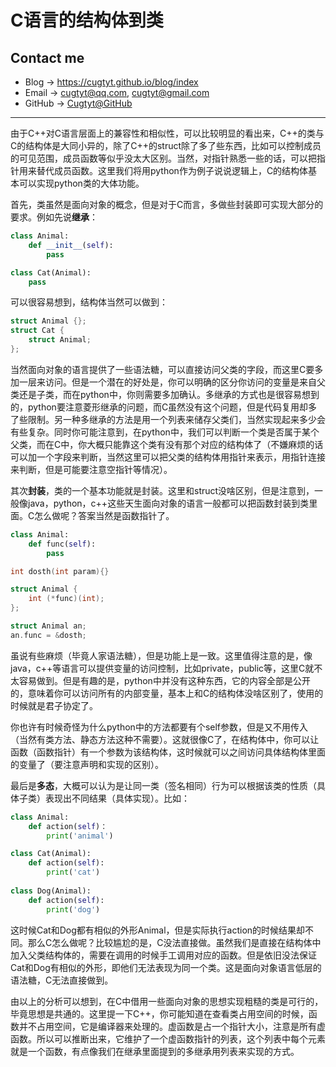 # C语言的结构体到类

## Contact me

* Blog -> <https://cugtyt.github.io/blog/index>
* Email -> <cugtyt@qq.com>, <cugtyt@gmail.com>
* GitHub -> [Cugtyt@GitHub](https://github.com/Cugtyt)

---

由于C++对C语言层面上的兼容性和相似性，可以比较明显的看出来，C++的类与C的结构体是大同小异的，除了C++的struct除了多了些东西，比如可以控制成员的可见范围，成员函数等似乎没太大区别。当然，对指针熟悉一些的话，可以把指针用来替代成员函数。这里我们将用python作为例子说说逻辑上，C的结构体基本可以实现python类的大体功能。

首先，类虽然是面向对象的概念，但是对于C而言，多做些封装即可实现大部分的要求。例如先说**继承**：

``` python
class Animal:
    def __init__(self):
        pass

class Cat(Animal):
    pass
```

可以很容易想到，结构体当然可以做到：

``` c
struct Animal {};
struct Cat {
    struct Animal;
};
```

当然面向对象的语言提供了一些语法糖，可以直接访问父类的字段，而这里C要多加一层来访问。但是一个潜在的好处是，你可以明确的区分你访问的变量是来自父类还是子类，而在python中，你则需要多加确认。多继承的方式也是很容易想到的，python要注意菱形继承的问题，而C虽然没有这个问题，但是代码复用却多了些限制。另一种多继承的方法是用一个列表来储存父类们，当然实现起来多少会有些复杂。同时你可能注意到，在python中，我们可以判断一个类是否属于某个父类，而在C中，你大概只能靠这个类有没有那个对应的结构体了（不嫌麻烦的话可以加一个字段来判断，当然这里可以把父类的结构体用指针来表示，用指针连接来判断，但是可能要注意空指针等情况）。

其次**封装**，类的一个基本功能就是封装。这里和struct没啥区别，但是注意到，一般像java，python，c++这些天生面向对象的语言一般都可以把函数封装到类里面。C怎么做呢？答案当然是函数指针了。

``` python
class Animal:
    def func(self):
        pass
```

``` c
int dosth(int param){}

struct Animal {
    int (*func)(int);
};

struct Animal an;
an.func = &dosth;
```

虽说有些麻烦（毕竟人家语法糖），但是功能上是一致。这里值得注意的是，像java，c++等语言可以提供变量的访问控制，比如private，public等，这里C就不太容易做到。但是有趣的是，python中并没有这种东西，它的内容全部是公开的，意味着你可以访问所有的内部变量，基本上和C的结构体没啥区别了，使用的时候就是君子协定了。

你也许有时候奇怪为什么python中的方法都要有个self参数，但是又不用传入（当然有类方法、静态方法这种不需要）。这就很像C了，在结构体中，你可以让函数（函数指针）有一个参数为该结构体，这时候就可以之间访问具体结构体里面的变量了（要注意声明和实现的区别）。

最后是**多态**，大概可以认为是让同一类（签名相同）行为可以根据该类的性质（具体子类）表现出不同结果（具体实现）。比如：

``` python
class Animal:
    def action(self)：
        print('animal')

class Cat(Animal):
    def action(self):
        print('cat')
    
class Dog(Animal):
    def action(self):
        print('dog')
```

这时候Cat和Dog都有相似的外形Animal，但是实际执行action的时候结果却不同。那么C怎么做呢？比较尴尬的是，C没法直接做。虽然我们是直接在结构体中加入父类结构体的，需要在调用的时候手工调用对应的函数。但是依旧没法保证Cat和Dog有相似的外形，即他们无法表现为同一个类。这是面向对象语言低层的语法糖，C无法直接做到。

由以上的分析可以想到，在C中借用一些面向对象的思想实现粗糙的类是可行的，毕竟思想是共通的。这里提一下C++，你可能知道在查看类占用空间的时候，函数并不占用空间，它是编译器来处理的。虚函数是占一个指针大小，注意是所有虚函数。所以可以推断出来，它维护了一个虚函数指针的列表，这个列表中每个元素就是一个函数，有点像我们在继承里面提到的多继承用列表来实现的方式。